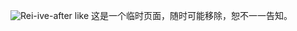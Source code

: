 ![Rei-ive-after like](https://ipfs.io/ipfs/QmP5ooYpNSVm9estArtUd21T22tTc8B7aTnYoMHSgaT1J6?filename=220828-IVE-Rei-After-Like-at-Inkigayo-documents-19.jpeg)
这是一个临时页面，随时可能移除，恕不一一告知。
